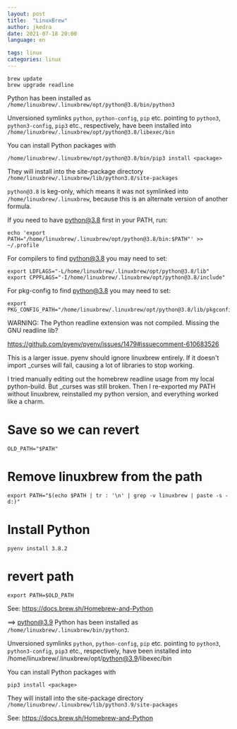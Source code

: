 ```yaml
---
layout: post
title:  "LinuxBrew"
author: jkedra
date: 2021-07-18 20:00
language: en

tags: linux
categories: linux
---
```


    brew update
    brew upgrade readline

Python has been installed as
  `/home/linuxbrew/.linuxbrew/opt/python@3.8/bin/python3`

Unversioned symlinks `python`, `python-config`, `pip` etc. pointing to
`python3`, `python3-config`, `pip3` etc., respectively, have been installed into
`/home/linuxbrew/.linuxbrew/opt/python@3.8/libexec/bin`

You can install Python packages with

    /home/linuxbrew/.linuxbrew/opt/python@3.8/bin/pip3 install <package>

They will install into the site-package directory
`/home/linuxbrew/.linuxbrew/lib/python3.8/site-packages`

`python@3.8` is keg-only, which means it was not symlinked into
`/home/linuxbrew/.linuxbrew`, because this is an alternate version of another
formula.

If you need to have python@3.8 first in your PATH, run:

    echo 'export PATH="/home/linuxbrew/.linuxbrew/opt/python@3.8/bin:$PATH"' >> ~/.profile

For compilers to find python@3.8 you may need to set:

    export LDFLAGS="-L/home/linuxbrew/.linuxbrew/opt/python@3.8/lib"
    export CPPFLAGS="-I/home/linuxbrew/.linuxbrew/opt/python@3.8/include"

For pkg-config to find python@3.8 you may need to set:

    export PKG_CONFIG_PATH="/home/linuxbrew/.linuxbrew/opt/python@3.8/lib/pkgconfig"



WARNING: The Python readline extension was not compiled. Missing the GNU readline lib?

<https://github.com/pyenv/pyenv/issues/1479#issuecomment-610683526>

This is a larger issue. pyenv should ignore linuxbrew entirely.
If it doesn't import \_curses will fail, causing a lot of libraries to stop working.

I tried manually editing out the homebrew readline usage from my local
python-build. But \_curses was still broken. Then I re-exported my PATH without
linuxbrew, reinstalled my python version, and everything worked like a charm.

# Save so we can revert

    OLD_PATH="$PATH"

# Remove linuxbrew from the path

    export PATH="$(echo $PATH | tr : '\n' | grep -v linuxbrew | paste -s -d:)"

# Install Python

    pyenv install 3.8.2

# revert path

    export PATH=$OLD_PATH

See: <https://docs.brew.sh/Homebrew-and-Python>

==> python@3.9
Python has been installed as `/home/linuxbrew/.linuxbrew/bin/python3`.

Unversioned symlinks `python`, `python-config`, `pip` etc. pointing to
`python3`, `python3-config`, `pip3` etc., respectively, have been installed into
  /home/linuxbrew/.linuxbrew/opt/python@3.9/libexec/bin

You can install Python packages with

    pip3 install <package>

They will install into the site-package directory
  `/home/linuxbrew/.linuxbrew/lib/python3.9/site-packages`

See: <https://docs.brew.sh/Homebrew-and-Python>


